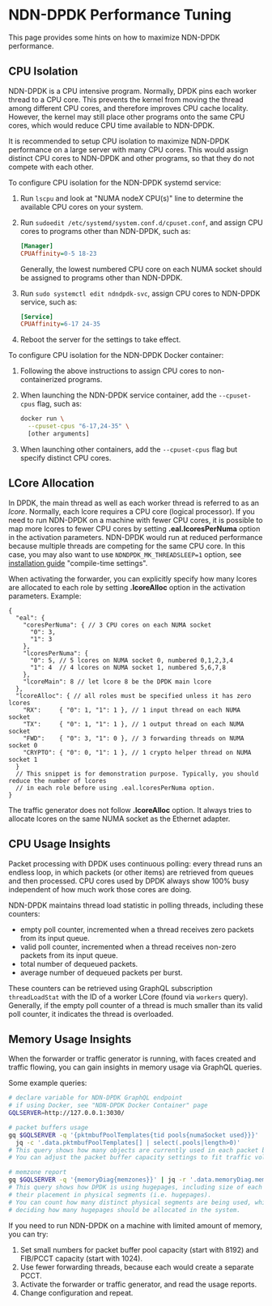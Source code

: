 # NDN-DPDK Performance Tuning

This page provides some hints on how to maximize NDN-DPDK performance.

## CPU Isolation

NDN-DPDK is a CPU intensive program.
Normally, DPDK pins each worker thread to a CPU core.
This prevents the kernel from moving the thread among different CPU cores, and therefore improves CPU cache locality.
However, the kernel may still place other programs onto the same CPU cores, which would reduce CPU time available to NDN-DPDK.

It is recommended to setup CPU isolation to maximize NDN-DPDK performance on a large server with many CPU cores.
This would assign distinct CPU cores to NDN-DPDK and other programs, so that they do not compete with each other.

To configure CPU isolation for the NDN-DPDK systemd service:

1. Run `lscpu` and look at "NUMA node*X* CPU(s)" line to determine the available CPU cores on your system.

2. Run `sudoedit /etc/systemd/system.conf.d/cpuset.conf`, and assign CPU cores to programs other than NDN-DPDK, such as:

    ```ini
    [Manager]
    CPUAffinity=0-5 18-23
    ```

   Generally, the lowest numbered CPU core on each NUMA socket should be assigned to programs other than NDN-DPDK.

3. Run `sudo systemctl edit ndndpdk-svc`, assign CPU cores to NDN-DPDK service, such as:

    ```ini
    [Service]
    CPUAffinity=6-17 24-35
    ```

4. Reboot the server for the settings to take effect.

To configure CPU isolation for the NDN-DPDK Docker container:

1. Following the above instructions to assign CPU cores to non-containerized programs.

2. When launching the NDN-DPDK service container, add the `--cpuset-cpus` flag, such as:

    ```bash
    docker run \
      --cpuset-cpus "6-17,24-35" \
      [other arguments]
    ```

3. When launching other containers, add the `--cpuset-cpus` flag but specify distinct CPU cores.

## LCore Allocation

In DPDK, the main thread as well as each worker thread is referred to as an *lcore*.
Normally, each lcore requires a CPU core (logical processor).
If you need to run NDN-DPDK on a machine with fewer CPU cores, it is possible to map more lcores to fewer CPU cores by setting **.eal.lcoresPerNuma** option in the activation parameters.
NDN-DPDK would run at reduced performance because multiple threads are competing for the same CPU core.
In this case, you may also want to use `NDNDPDK_MK_THREADSLEEP=1` option, see [installation guide](INSTALL.md) "compile-time settings".

When activating the forwarder, you can explicitly specify how many lcores are allocated to each role by setting **.lcoreAlloc** option in the activation parameters.
Example:

```jsonc
{
  "eal": {
    "coresPerNuma": { // 3 CPU cores on each NUMA socket
      "0": 3,
      "1": 3
    },
    "lcoresPerNuma": {
      "0": 5, // 5 lcores on NUMA socket 0, numbered 0,1,2,3,4
      "1": 4  // 4 lcores on NUMA socket 1, numbered 5,6,7,8
    },
    "lcoreMain": 8 // let lcore 8 be the DPDK main lcore
  },
  "lcoreAlloc": { // all roles must be specified unless it has zero lcores
    "RX":     { "0": 1, "1": 1 }, // 1 input thread on each NUMA socket
    "TX":     { "0": 1, "1": 1 }, // 1 output thread on each NUMA socket
    "FWD":    { "0": 3, "1": 0 }, // 3 forwarding threads on NUMA socket 0
    "CRYPTO": { "0": 0, "1": 1 }, // 1 crypto helper thread on NUMA socket 1
  }
  // This snippet is for demonstration purpose. Typically, you should reduce the number of lcores
  // in each role before using .eal.lcoresPerNuma option.
}
```

The traffic generator does not follow **.lcoreAlloc** option.
It always tries to allocate lcores on the same NUMA socket as the Ethernet adapter.

## CPU Usage Insights

Packet processing with DPDK uses continuous polling: every thread runs an endless loop, in which packets (or other items) are retrieved from queues and then processed.
CPU cores used by DPDK always show 100% busy independent of how much work those cores are doing.

NDN-DPDK maintains thread load statistic in polling threads, including these counters:

* empty poll counter, incremented when a thread receives zero packets from its input queue.
* valid poll counter, incremented when a thread receives non-zero packets from its input queue.
* total number of dequeued packets.
* average number of dequeued packets per burst.

These counters can be retrieved using GraphQL subscription `threadLoadStat` with the ID of a worker LCore (found via `workers` query).
Generally, if the empty poll counter of a thread is much smaller than its valid poll counter, it indicates the thread is overloaded.

## Memory Usage Insights

When the forwarder or traffic generator is running, with faces created and traffic flowing, you can gain insights in memory usage via GraphQL queries.

Some example queries:

```bash
# declare variable for NDN-DPDK GraphQL endpoint
# if using Docker, see "NDN-DPDK Docker Container" page
GQLSERVER=http://127.0.0.1:3030/

# packet buffers usage
gq $GQLSERVER -q '{pktmbufPoolTemplates{tid pools{numaSocket used}}}' |\
  jq -c '.data.pktmbufPoolTemplates[] | select(.pools|length>0)'
# This query shows how many objects are currently used in each packet buffer pool.
# You can adjust the packet buffer capacity settings to fit traffic volume.

# memzone report
gq $GQLSERVER -q '{memoryDiag{memzones}}' | jq -r '.data.memoryDiag.memzones'
# This query shows how DPDK is using hugepages, including size of each memory zone and
# their placement in physical segments (i.e. hugepages).
# You can count how many distinct physical segments are being used, which is useful for
# deciding how many hugepages should be allocated in the system.
```

If you need to run NDN-DPDK on a machine with limited amount of memory, you can try:

1. Set small numbers for packet buffer pool capacity (start with 8192) and FIB/PCCT capacity (start with 1024).
2. Use fewer forwarding threads, because each would create a separate PCCT.
3. Activate the forwarder or traffic generator, and read the usage reports.
4. Change configuration and repeat.

